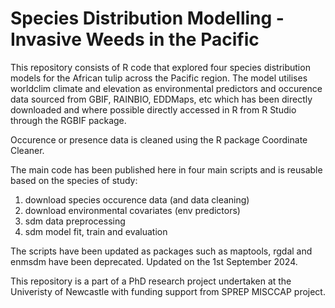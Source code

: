 
# Species Distribution Modelling - Invasive Weeds in the Pacific
This repository consists of R code that explored four species distribution models for the African tulip across the Pacific region. The model utilises worldclim climate and elevation as environmental predictors and occurence data sourced from GBIF, RAINBIO, EDDMaps, etc which has been directly downloaded and where possible directly accessed in R from R Studio through the RGBIF package.

Occurence or presence data is cleaned using the R package Coordinate Cleaner.

The main code has been published here in four main scripts and is reusable based on the species of study:
1. download species occurence data (and data cleaning)
2. download environmental covariates (env predictors)
3. sdm data preprocessing
4. sdm model fit, train and evaluation


The scripts have been updated as packages such as maptools, rgdal and enmsdm have been deprecated. Updated on the 1st September 2024.

This repository is a part of a PhD research project undertaken at the Univeristy of Newcastle with funding support from SPREP MISCCAP project.
